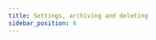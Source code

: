 ```yaml
---
title: Settings, archiving and deleting
sidebar_position: 6
---
```


  <!-- V2.0: No docs in the new version while there a link to plugin library in overview page   -->